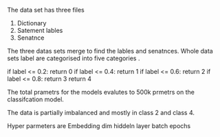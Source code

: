 
The data set 
has three files 
1. Dictionary
2. Satement lables
3. Senatnce

The three datas sets merge to find the lables and senatnces.
Whole data sets label are categorised into five categories .

if label <= 0.2: return 0
    if label <= 0.4: return 1
    if label <= 0.6: return 2
    if label <= 0.8: return 3
    return 4

The total prametrs for the models evalutes to 500k prmetrs on the classifcation model.

The data is partially imbalanced and mostly in class 2 and class 4.

Hyper parmeters are 
Embedding dim
hiddeln layer
batch
epochs
